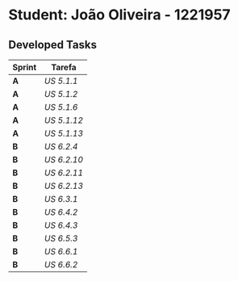 # Student: João Oliveira - 1221957

## Developed Tasks

| Sprint | Tarefa       |
|--------|--------------|
| **A**  | *US 5.1.1*   |
| **A**  | *US 5.1.2*   |
| **A**  | *US 5.1.6*   |
| **A**  | *US 5.1.12*  |
| **A**  | *US 5.1.13*  |
| **B**  | *US 6.2.4*   |
| **B**  | *US 6.2.10*  |
| **B**  | *US 6.2.11*  |
| **B**  | *US 6.2.13*  |
| **B**  | *US 6.3.1*   |
| **B**  | *US 6.4.2*   |
| **B**  | *US 6.4.3*   |
| **B**  | *US 6.5.3*   |
| **B**  | *US 6.6.1*   |
| **B**  | *US 6.6.2*   |




